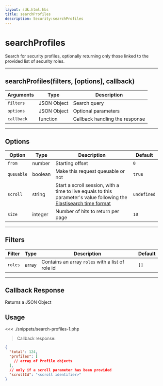 ```yaml
---
layout: sdk.html.hbs
title: searchProfiles
description: Security:searchProfiles
---
```


# searchProfiles

Search for security profiles, optionally returning only those linked to the provided list of security roles.

---

## searchProfiles(filters, [options], callback)

| Arguments  | Type        | Description                    |
| ---------- | ----------- | ------------------------------ |
| `filters`  | JSON Object | Search query                   |
| `options`  | JSON Object | Optional parameters            |
| `callback` | function    | Callback handling the response |

---

## Options

| Option     | Type    | Description                                                                                                                                                                                                       | Default     |
| ---------- | ------- | ----------------------------------------------------------------------------------------------------------------------------------------------------------------------------------------------------------------- | ----------- |
| `from`     | number  | Starting offset                                                                                                                                                                                                   | `0`         |
| `queuable` | boolean | Make this request queuable or not                                                                                                                                                                                 | `true`      |
| `scroll`   | string  | Start a scroll session, with a time to live equals to this parameter's value following the [Elastisearch time format](https://www.elastic.co/guide/en/elasticsearch/reference/5.0/common-options.html#time-units) | `undefined` |
| `size`     | integer | Number of hits to return per page                                                                                                                                                                                 | `10`        |

---

## Filters

| Filter  | Type  | Description                                      | Default |
| ------- | ----- | ------------------------------------------------ | ------- |
| `roles` | array | Contains an array `roles` with a list of role id | `[]`    |

---

## Callback Response

Returns a JSON Object

## Usage

<<< ./snippets/search-profiles-1.php

> Callback response:

```json
{
  "total": 124,
  "profiles": [
    // array of Profile objects
  ],
  // only if a scroll parameter has been provided
  "scrollId": "<scroll identifier>"
}
```
